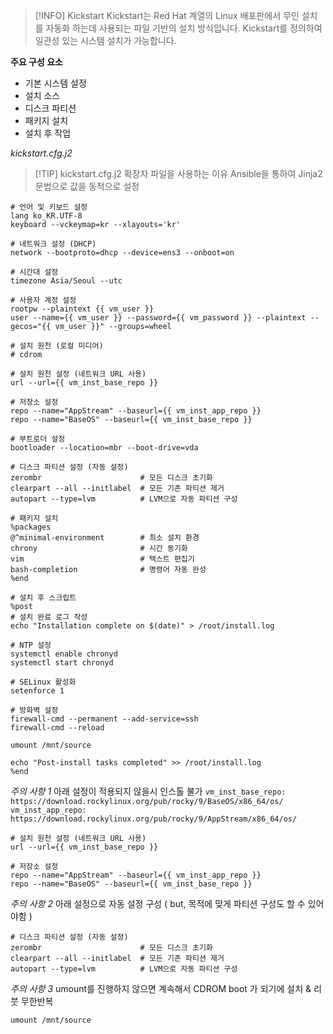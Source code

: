 > [!INFO] Kickstart
> Kickstart는 Red Hat 계열의 Linux 배포판에서 무인 설치를 자동화 하는데 사용되는 파일 기반의 설치 방식입니다. Kickstart를 정의하여 일관성 있는 시스템 설치가 가능합니다.

**주요 구성 요소**
- 기본 시스템 설정
- 설치 소스
- 디스크 파티션
- 패키지 설치
- 설치 후 작업

*kickstart.cfg.j2*

> [!TIP] kickstart.cfg.j2 확장자 파일을 사용하는 이유
> Ansible을 통하여 Jinja2 문법으로 값을 동적으로 설정

```
# 언어 및 키보드 설정
lang ko_KR.UTF-8
keyboard --vckeymap=kr --xlayouts='kr'

# 네트워크 설정 (DHCP)
network --bootproto=dhcp --device=ens3 --onboot=on

# 시간대 설정
timezone Asia/Seoul --utc

# 사용자 계정 설정
rootpw --plaintext {{ vm_user }}
user --name={{ vm_user }} --password={{ vm_password }} --plaintext --gecos="{{ vm_user }}" --groups=wheel

# 설치 원천 (로컬 미디어)
# cdrom

# 설치 원천 설정 (네트워크 URL 사용)
url --url={{ vm_inst_base_repo }}

# 저장소 설정
repo --name="AppStream" --baseurl={{ vm_inst_app_repo }}
repo --name="BaseOS" --baseurl={{ vm_inst_base_repo }}

# 부트로더 설정
bootloader --location=mbr --boot-drive=vda

# 디스크 파티션 설정 (자동 설정)
zerombr                      # 모든 디스크 초기화
clearpart --all --initlabel  # 모든 기존 파티션 제거
autopart --type=lvm          # LVM으로 자동 파티션 구성

# 패키지 설치
%packages
@^minimal-environment        # 최소 설치 환경
chrony                       # 시간 동기화
vim                          # 텍스트 편집기
bash-completion              # 명령어 자동 완성
%end

# 설치 후 스크립트
%post
# 설치 완료 로그 작성
echo "Installation complete on $(date)" > /root/install.log

# NTP 설정
systemctl enable chronyd
systemctl start chronyd

# SELinux 활성화
setenforce 1

# 방화벽 설정
firewall-cmd --permanent --add-service=ssh
firewall-cmd --reload

umount /mnt/source

echo "Post-install tasks completed" >> /root/install.log
%end

```

*주의 사항 1*
아래 설정이 적용되지 않을시 인스톨 불가
`vm_inst_base_repo: https://download.rockylinux.org/pub/rocky/9/BaseOS/x86_64/os/`
`vm_inst_app_repo: https://download.rockylinux.org/pub/rocky/9/AppStream/x86_64/os/`
```
# 설치 원천 설정 (네트워크 URL 사용)
url --url={{ vm_inst_base_repo }}

# 저장소 설정
repo --name="AppStream" --baseurl={{ vm_inst_app_repo }}
repo --name="BaseOS" --baseurl={{ vm_inst_base_repo }}
```

*주의 사항 2*
아래 설정으로 자동 설정 구성 ( but, 목적에 맞게 파티션 구성도 할 수 있어야함 )
```
# 디스크 파티션 설정 (자동 설정)
zerombr                      # 모든 디스크 초기화
clearpart --all --initlabel  # 모든 기존 파티션 제거
autopart --type=lvm          # LVM으로 자동 파티션 구성
```

*주의 사항 3*
umount를 진행하지 않으면 계속해서 CDROM boot 가 되기에 설치 & 리붓 무한반복
```
umount /mnt/source
```
